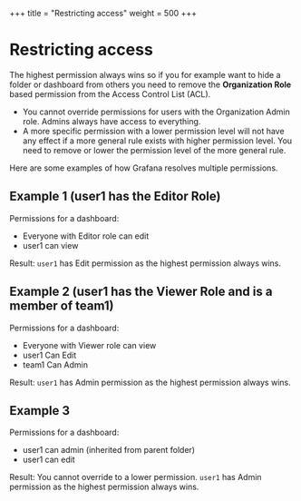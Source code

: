 +++
title = "Restricting access"
weight = 500
+++

# Restricting access

The highest permission always wins so if you for example want to hide a folder or dashboard from others you need to remove the **Organization Role** based permission from the Access Control List (ACL).

- You cannot override permissions for users with the Organization Admin role. Admins always have access to everything.
- A more specific permission with a lower permission level will not have any effect if a more general rule exists with higher permission level. You need to remove or lower the permission level of the more general rule.

Here are some examples of how Grafana resolves multiple permissions.

## Example 1 (user1 has the Editor Role)

Permissions for a dashboard:

- Everyone with Editor role can edit
- user1 can view

Result: `user1` has Edit permission as the highest permission always wins.

## Example 2 (user1 has the Viewer Role and is a member of team1)

Permissions for a dashboard:

- Everyone with Viewer role can view
- user1 Can Edit
- team1 Can Admin

Result: `user1` has Admin permission as the highest permission always wins.

## Example 3

Permissions for a dashboard:

- user1 can admin (inherited from parent folder)
- user1 can edit

Result: You cannot override to a lower permission. `user1` has Admin permission as the highest permission always wins.
